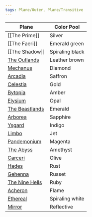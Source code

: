 ```yaml
---
tags: Plane/Outer, Plane/Transitive
---
```

| Plane                                                        | Color Pool      |
| ------------------------------------------------------------ | --------------- |
| [[The Prime]]                                                | Silver          |
| [[The Faeri]]                                                | Emerald green   |
| [[The Shadow]]                                               | Spiraling black |
| [The Outlands](The%20Outlands.md) | Leather brown   |
| [Mechanus](Mechanus.md)           | Diamond         |
| [Arcadia](Arcadia.md)               | Saffron         |
| [Celestia](Celestia.md)          | Gold            |
| [Bytopia](Bytopia.md)                   | Amber           |
| [Elysium](Elysium.md)                                                    | Opal            |
| [The Beastlands](The%20Beastlands.md)                                             | Emerald         |
| [Arborea](Arborea.md)                                                    | Sapphire        |
| [Ysgard](Ysgard.md)                                                     | Indigo          |
| [Limbo](Limbo.md)                                                      | Jet             |
| [Pandemonium](Pandemonium.md)                                                | Magenta         |
| [The Abyss](The%20Abyss.md)                                                  | Amethyst        |
| [Carceri](Carceri.md)                                                    | Olive           |
| [Hades](Hades.md)                                                      | Rust            |
| [Gehenna](Gehenna.md)                                                    | Russet          |
| [The Nine Hells](The%20Nine%20Hells.md)                                             | Ruby            |
| [Acheron](Acheron.md)                                                    | Flame           |
| [Ethereal](Ethereal.md)                                                   | Spiraling white |
| [Mirror](Plane%20of%20Mirrors)                                                     | Reflective      |
